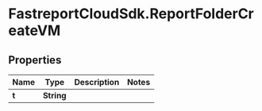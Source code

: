 # FastreportCloudSdk.ReportFolderCreateVM

## Properties

Name | Type | Description | Notes
------------ | ------------- | ------------- | -------------
**t** | **String** |  | 


